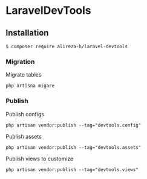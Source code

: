 # LaravelDevTools

## Installation

```
$ composer require alireza-h/laravel-devtools
```


### Migration

Migrate tables

`php artisna migare`


### Publish

Publish configs

`php artisan vendor:publish --tag="devtools.config"`


Publish assets

`php artisan vendor:publish --tag="devtools.assets"`


Publish views to customize

`php artisan vendor:publish --tag="devtools.views"`
